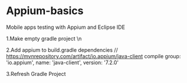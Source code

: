 # Appium-basics
Mobile apps testing with Appium and Eclipse IDE

1.Make empty gradle project \n

2.Add appium to build.gradle dependencies
// https://mvnrepository.com/artifact/io.appium/java-client
	compile group: 'io.appium', name: 'java-client', version: '7.2.0'
	
3.Refresh Gradle Project  
